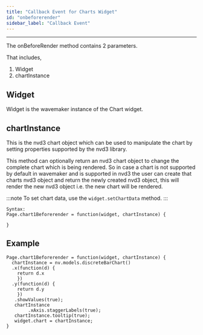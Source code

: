 ```yaml
---
title: "Callback Event for Charts Widget"
id: "onbeforerender"
sidebar_label: "Callback Event"
---
```

---

The onBeforeRender method contains 2 parameters.

That includes,

1. Widget
2. chartInstance

## Widget

Widget is the wavemaker instance of the Chart widget.

## chartInstance

This is the nvd3 chart object which can be used to manipulate the chart by setting properties supported by the nvd3 library.

This method can optionally return an nvd3 chart object to change the complete chart which is being rendered. So in case a chart is not supported by default in wavemaker and is supported in nvd3 the user can create that charts nvd3 object and return the newly created nvd3 object, this will render the new nvd3 object i.e. the new chart will be rendered.

:::note
To set chart data, use the `widget.setChartData` method.
:::

```
Syntax:
Page.chart1Beforerender = function(widget, chartInstance) {

}
```

## Example

```
Page.chart1Beforerender = function(widget, chartInstance) {
  chartInstance = nv.models.discreteBarChart()
  .x(function(d) {
    return d.x
    })
  .y(function(d) {
    return d.y
    })
   .showValues(true);
   chartInstance
        .xAxis.staggerLabels(true);
   chartInstance.tooltip(true);
   widget.chart = chartInstance;      
}
```
